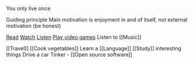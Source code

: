 You only live once

Guiding principle
Main motivation is enjoyment in and of itself, not external motivation (be honest)

[Read](https://docs.google.com/document/d/1UUmWddjcJk3P6oKj67oCg4ZInA_sowbZOefW_LItzV4/edit)
[Watch](https://docs.google.com/document/d/1MGLRWqwM0nM5qDPNFNq0t7-jcwfN6IFHlXpE9-8DDFo/edit)
[Listen](https://docs.google.com/document/d/1dJ-gBjTR1hrmAwYm1c7bICnUJqRTQYf7-BUhWXzzLa4/edit)
[Play video games](https://docs.google.com/document/d/112QuURW5R3NgG2x5O8qJQ9_NrxyHQFwGSndXqm1poJc/edit)
Listen to [[Music]]

[[Travel]]
[[Cook vegetables]]
Learn a [[Language]]
[[Study]] interesting things
Drive a car
Tinker - [[Open source software]]
